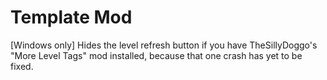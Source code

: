 # Template Mod

[Windows only] Hides the level refresh button if you have TheSillyDoggo's "More Level Tags" mod installed, because that one crash has yet to be fixed.